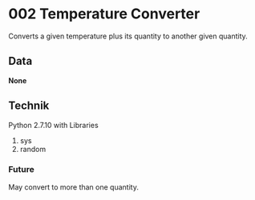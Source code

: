 # 002 Temperature Converter
Converts a given temperature plus its quantity to another given quantity.

## Data
__None__

## Technik
Python 2.7.10 with Libraries
1. sys
2. random

### Future
May convert to more than one quantity.
